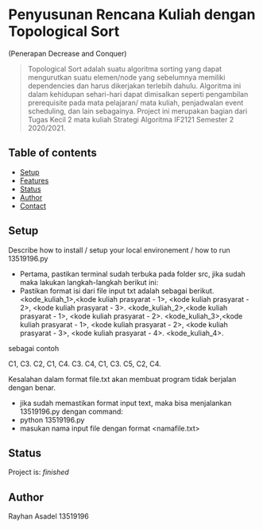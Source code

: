 # Penyusunan Rencana Kuliah dengan Topological Sort
(Penerapan Decrease and Conquer)
> Topological Sort adalah suatu algoritma sorting yang dapat mengurutkan suatu elemen/node yang sebelumnya memiliki dependencies dan harus dikerjakan terlebih dahulu. Algoritma ini dalam kehidupan sehari-hari dapat dimisalkan seperti pengambilan prerequisite pada mata pelajaran/ mata kuliah, penjadwalan event scheduling, dan lain sebagainya.
Project ini merupakan bagian dari Tugas Kecil 2
mata kuliah Strategi Algoritma IF2121 Semester 2 2020/2021.

## Table of contents
* [Setup](#setup)
* [Features](#features)
* [Status](#status)
* [Author](#author)
* [Contact](#contact)

## Setup
Describe how to install / setup your local environement / how to run 13519196.py
* Pertama, pastikan terminal sudah terbuka pada folder src, jika sudah maka lakukan langkah-langkah berikut ini:
* Pastikan format isi dari file input txt adalah sebagai berikut.
<kode_kuliah_1>,<kode kuliah prasyarat - 1>, <kode kuliah prasyarat - 2>, <kode kuliah prasyarat - 3>.
<kode_kuliah_2>,<kode kuliah prasyarat - 1>, <kode kuliah prasyarat - 2>.
<kode_kuliah_3>,<kode kuliah prasyarat - 1>, <kode kuliah prasyarat - 2>, <kode kuliah prasyarat - 3>, <kode kuliah prasyarat - 4>.
<kode_kuliah_4>.

sebagai contoh

C1, C3.
C2, C1, C4.
C3.
C4, C1, C3.
C5, C2, C4.

Kesalahan dalam format file.txt akan membuat program tidak berjalan dengan benar.

* jika sudah memastikan format input text, maka bisa menjalankan 13519196.py dengan command:
* python 13519196.py
* masukan nama input file dengan format <namafile.txt>

## Status
Project is:  _finished_

## Author
Rayhan Asadel
13519196


